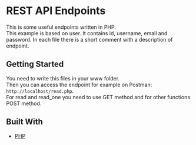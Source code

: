 # REST API Endpoints
This is some useful endpoints written in PHP.
<br/>
This example is based on user. It contains id, username, email and password.
In each file there is a short comment with a description of endpoint.

## Getting Started

You need to write this files in your www folder. 
<br/>
Then you can access the endpoint for example on Postman: `http://localhost/read.php`. 
<br/>
For read and read_one you need to use GET method and for other functions POST method.

## Built With

* [PHP](https://www.php.net/docs.php)

